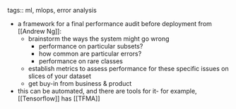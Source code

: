 tags:: ml, mlops, error analysis

- a framework for a final performance audit before deployment from [[Andrew Ng]]:
	- brainstorm the ways the system might go wrong
		- performance on particular subsets?
		- how common are particular errors?
		- performance on rare classes
	- establish metrics to assess performance for these specific issues on slices of your dataset
	- get buy-in from business & product
- this can be automated, and there are tools for it- for example, [[Tensorflow]] has [[TFMA]]